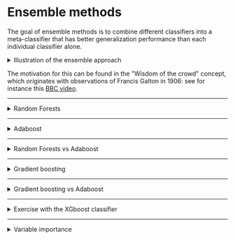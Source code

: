 # Ensemble methods

The goal of ensemble methods is to combine different classifiers into a meta-classifier that has better generalization performance than each individual classifier alone. 

<details markdown="block">
  <summary> Illustration of  the ensemble approach</summary>

  <img src="https://github.com/isa-ulisboa/greends-pml/blob/main/figures/ensemble_approach_fig_72.png" width="600" >

 </details>

The motivation for this can be found in the "Wisdom of the crowd" concept, which originates with observations of Francis Galton in 1906: see for instance this [BBC video](https://youtu.be/iOucwX7Z1HU?si=Dk1Tc4J-bv9Ow1rG).

---

<details markdown="block">
<summary> Random Forests </summary>

## Random forests

We have discussed and used  decision and regression trees: recall that the goal is to create a tree that minimizes the impurity (measured by entropy of by the Gini indez) of the new nodes.  -- see for instance [Normalized Nerd videos](https://www.youtube.com/channel/UC7Fs-Fdpe0I8GYg3lboEuXw) on classification and regression trees. 

Random forests are ensemble learning methods that involve:
  - (bootstraping) Creating a collection of trees from bootstrap samples (sampling with replacement); [see meaning](https://en.wikipedia.org/wiki/Bootstrapping)
  - (decorrelating) Decorrelate models by randomly selecting features
  - (aggregating) Ensembling the collection of trees by majority vote.

<details markdown="block">
<summary> Illustration of the construction of a random forest</summary>

<img src="https://github.com/isa-ulisboa/greends-pml/blob/main/figures/random_forests.png" width="600" >

</details>


<details markdown="block">
  <summary> Pseudo-code with the main steps to create a random forest. </summary>

  
  ### Step 1: Initialize Parameters
  1. Set the number of trees `N_trees`.
  2. Define the maximum depth of each tree `max_depth`.
  3. Set the number of features to consider when splitting `max_features`.
  
  ### Step 2: Prepare the Data
  1. Split the dataset into training and testing sets.
  2. Preprocess the data (e.g., handle missing values, normalize if needed).
  
  ### Step 3: Build the Random Forest
  1. Initialize an empty list `forest` to store decision trees.
  
  2. For each tree `i` in range(1, N_trees):
     - **Step 3.1:** Create a bootstrap sample:
       - Randomly sample the training data with replacement to create a subset.
     - **Step 3.2:** Train a decision tree:
       - Select a random subset of features (`max_features`).
       - Grow the tree using the bootstrap sample:
         - At each node, split on the best feature (based on criteria like Gini Impurity or Entropy for classification, or variance for regression).
         - Stop splitting if `max_depth` is reached or other stopping criteria are met.
     - **Step 3.3:** Add the trained decision tree to `forest`.
  
  ### Step 4: Make Predictions
  1. For a new data point:
     - Pass it through each tree in the forest.
     - Collect predictions from all trees (majority vote for classification, or weighted mean for regression).
  
  2. Return the final prediction.
  
  ### Step 5: Evaluate Performance
  1. Use the testing set to evaluate accuracy or other metrics (e.g., precision, recall).
  
  ---
  
  </details>
  
  <details markdown="block">
  <summary> Why do random forest reduce the variance of the estimator?</summary>
  
  
  For simplicity, let's consider regression trees and show that the goal of ensembling trees with random forests is reducing the variance. 
  
  Let  $X_i$ be  the random variable  that represents the predition for the regression tree $T_i$ from the collection, with $\rho={\rm cor}[X_i,X_j]$ being the correlation between $X_i$ and $X_j$. The prediction from the ensemble is
  
  $$\bar{X}=\frac{1}{n} \left( X_1+\dots+X_B \right)$$
  
  and its variance is given by
  
  $${\rm Var}[\bar{X}]=  \rho \\, \sigma^2 + \frac{1-\rho}{B} \sigma^2,$$
  
  where ${\rm Var}[X-i]=\sigma^2$ and $B$ is the number of bootstrap samples. *As long as $\rho$ does not grow with $B$*, which is why the trees are decorrelated, using a larger ensemble will increase $B$ and reduce ${\rm Var}[\bar{X}]$, which is the goal of ensembling estimators.
  
  ---
  
  </details>
  
  <details markdown="block">
  <summary> Script to create random forest with scikit-learn</summary>
  
  ```
  from sklearn.ensemble import RandomForestClassifier
  from sklearn.datasets import load_iris
  from sklearn.model_selection import train_test_split
  from sklearn.metrics import accuracy_score
  
  # Load the Iris dataset
  iris = load_iris()
  X = iris.data
  y = iris.target
  
  # Split the dataset into training and testing sets
  X_train, X_test, y_train, y_test = train_test_split(X, y, test_size=0.2, random_state=42)
  # Create a Random Forest classifier
  rf_classifier = RandomForestClassifier(n_estimators=100, random_state=42)
  # Train the classifier
  rf_classifier.fit(X_train, y_train)
  # Make predictions on the test set
  y_pred = rf_classifier.predict(X_test)
  # Evaluate the accuracy of the classifier
  accuracy = accuracy_score(y_test, y_pred)
  print("Accuracy:", accuracy)
  ```

  </details>

  
  <details markdown="block">
  <summary> Script that illustrates that random forests are easily parallelizable for reducing computation time. </summary>
  
  The script uses the option `jobs=-1` to run `RandomForestClassifier` over all cores. Compare processing time for that same code on your local machine when setting `jobs=1` (using a single core). Random forests  are easily parallelizable since each tree is grown independently from the remainder trees.

  ```
  from sklearn.datasets import make_classification
  from sklearn.ensemble import RandomForestClassifier
  from sklearn.model_selection import train_test_split
  from sklearn.metrics import accuracy_score
  import time
  import numpy as np
  
  start1 = time.perf_counter()  # High-resolution timer
  start2 = time.process_time()  # Measures CPU time (ignores sleep/wait)
  
  X, y = make_classification(
      n_samples=10000,       # Number of examples
      n_features=20,        # Total features
      n_informative=5,      # Meaningful features
      n_redundant=2,        # Linearly dependent features
      n_classes=2,          # Binary classification
      n_clusters_per_class=2,  # Cluster count per class
      random_state=42
  )
  
  # Split data
  X_train, X_test, y_train, y_test = train_test_split(X, y, test_size=0.3, random_state=42)
  
  # Create parallelized Random Forest with 500 trees
  clf = RandomForestClassifier(
      n_estimators=1000,  # Number of trees
      n_jobs=-1,         # Use all available cores (-1 = all cores)
      verbose=1,         # Show progress
      random_state=42
  )
  
  # Train the model
  clf.fit(X_train, y_train)
  
  # Make predictions
  y_pred = clf.predict(X_test)
  
  # Evaluate accuracy
  print(f"Accuracy: {accuracy_score(y_test, y_pred):.2%}")
  
  end1 = time.perf_counter()
  end2 = time.process_time()
  
  print(f"Elapsed: {end1 - start1:.4f} seconds")  # Format to 4 decimal places
  print(f"CPU time: {end2 - start2:.4f} seconds")  # Format to 4 decimal places
  ```
  </details>

</details>

---

<details markdown="block">
<summary> Adaboost </summary>

## Adaboost

As discussed in [(Sagi and Rokach, 2017)](docs/Sagi_2018_Ensemble_learning_A_survey_Wire.pdf), the
main idea of AdaBoost is to focus on instances that were previously misclassified when training a new inducer. The
level of focus given is determined by a **weight** that is assigned to each instance in the training set. In the first iteration,
the same weight is assigned to all of the instances. In each iteration, the weights of misclassified instances are increased,
while the weights of correctly classified instances are decreased. In addition, weights are also assigned to the individual
base learners based on their overall predictive performance.

**AdaBoost** is a *dependent* ML method since each tree is an improvement over previous trees in the sequence. This is the opposite of *random forests* where the tree are grown independently.

For clear details and nice illustrations, see https://medium.com/towards-data-science/adaboost-classifier-explained-a-visual-guide-with-code-examples-fc0f25326d7b

</details>

---

<details markdown="block">

<summary> Random Forests vs Adaboost </summary>

| **Feature**               | **Random Forest**                                                                 | **AdaBoost**                                                                 |
|---------------------------|-----------------------------------------------------------------------------------|------------------------------------------------------------------------------|
| **Base Model Type**       | Full decision trees (variable depth)                                              | Decision stumps (1-node trees) or weak learners                              |
| **Training Approach**     | Parallel training via bagging (Bootstrap Aggregating)                             | Sequential training via boosting (weighted error correction)                 |
| **Data Sampling**         | Bootstrap samples with replacement for each tree                                  | Original data with instance reweighting based on errors                      |
| **Feature Selection**     | Random subset of features at each node                                            | Single feature per stump (weak learner focus)                                |
| **Model Weights**         | Equal voting weight for all trees                                                 | Weighted voting based on individual learner accuracy                         |
| **Overfitting Risk**      | Lower due to bagging and feature randomness                                       | Higher, especially with noisy data (focuses on error correction)             |
| **Complexity**            | High complexity per tree (full decision trees)                                    | Low complexity per stump (simple weak learners)                              |
| **Training Speed**        | Faster (parallelizable trees)                                                     | Slower (sequential dependency between learners)                              |
| **Noise Handling**        | Robust due to feature/tree diversity                                              | Sensitive (error correction amplifies noise impact)                          |
| **Key Strength**          | Generalization through diverse tree ensembles                                     | High accuracy through iterative error correction                             |
| **Best Use Case**         | Large datasets with mixed feature types                                           | Smaller datasets with clear patterns (low noise)                             |

</details>

---

<details markdown="block">
<summary> Gradient boosting </summary>

## Gradient boosting

Gradient Boost is also a *dependent* method, since each tree is an improvement of the earlier trees. Gradient Boost provides a framework to build an ensemble of trees based on an arbitrary loss function. In Gradient Boosting, each new tree is computed using a **simple classifier** (also called weak inducer, that just performs better than random) over the **residuals** from the previous model.

For details and very nice illustrations, look at the two following posts:

1. [Regression](https://towardsdatascience.com/all-you-need-to-know-about-gradient-boosting-algorithm-part-1-regression-2520a34a502)

2. [Classification](https://towardsdatascience.com/all-you-need-to-know-about-gradient-boosting-algorithm-part-2-classification-d3ed8f56541e)

</details>

---

<details markdown="block">

<summary> Gradient boosting vs Adaboost </summary>

| Feature | AdaBoost | Gradient Boosting |
| :-- | :-- | :-- |
| **Main Idea** | Focuses on misclassified samples by adjusting their weights after each iteration | Fits each new learner to the residual errors (negative gradients) of the previous model|
| **Loss Function** | Uses exponential loss (mainly for classification) | Can use any differentiable loss function (flexible for regression and classification) |
| **Weak Learners** | Typically uses shallow trees (decision stumps, depth=1) | Can use deeper trees (depth > 1) |
| **Weighting** | Assigns weights to both samples and learners; misclassified samples get higher weights, and stronger learners have more influence | All trees usually have equal weight; model update is additive|
| **Flexibility** | Less flexible (mainly for classification, some regression)| More flexible (supports various loss functions and tasks)|
| **Interpretability** | More intuitive; easy to understand the effect of reweighting | Less intuitive; based on gradient descent optimization |
| **Performance** | Fast and simple; can be sensitive to noisy data and outliers | Often achieves higher accuracy; better handles complex data but slower to train |
| **Adoption** | Legacy technique, less common in recent competitions. | Widely adopted, state-of-the-art in many ML tasks |

</details>

---

<details markdown="block">

<summary> Exercise with the XGboost classifier </summary>

Consider the Montesinho burned area data set described in https://github.com/isa-ulisboa/greends-pml/blob/main/docs/T3_missing_data_categorical_scaling.md. The goal is to predict the variable `y` which has been discretized: y is 0 when the burned area is lower than 5 ha and it is 1 otherwise.

1. Adapt the  pipeline for preprocessing and classification available in the notebook https://github.com/isa-ulisboa/greends-pml/blob/main/notebooks/forest_fire.ipynb and replace the `RandomForestClassifier` by `XGBClassifier` which is available under the `xgboost` package;
2. Try varying some parameters of the XGBClassifier like `n_estimators`,  `learning_rate`, `max_depth` to understand how they affect the precision of the result and the computation time;
3. Still using the same pipeline, replace `train_test_split` for training and testing by cross validation with `StratifiedKFold` where stratification uses the response variable `y`

</details>

---

<details markdown="block">
<summary> Variable importance</summary>

## Variable importance

Since interpretability is a concept difficult to define precisely, people eager to gain
insights about the driving forces at work behind random forests predictions often focus
on variable importance, a measure of the influence of each input variable to predict
the output [Scornet, 2021](https://arxiv.org/pdf/2001.04295). In Breiman (2001) original random forests, there exist two importance
measures:

1. **Mean Decrease Impurity**, MDI, or Gini importance, see Breiman (2002),
which sums up the gain associated to all splits performed along a given variable; and

2. **Mean Decrease Accuracy**, MDA, or **permutation importance**, see Breiman (2001), 
which shuffles entries of a specific variable in the test data set and computes the
difference between the error on the permuted test set and the original test set.

Because
of its very definition, MDI is an importance measure that can be computed for trees
only, since it strongly relies on the tree structure, whereas MDA is an instantiation of
the permutation importance that can be used for any predictive model. Both measures
are used in practice even if they possess several major drawbacks.

**MDI** is known to favor variables with many categories. Even when variables have the same number of categories,
MDI exhibits empirical bias towards variables that possess a category having a high frequency. MDI is also biased in presence of correlated features.

**MDA** seems to exhibit less bias than MDI but tends to overestimate correlated features. 


<details markdown="block">
<summary> Script to compute MDI for different classifiers for the Iris data set</summary>

```
import numpy as np
import matplotlib.pyplot as plt
from sklearn.datasets import load_iris
from sklearn.tree import DecisionTreeClassifier
from sklearn.ensemble import RandomForestClassifier
from sklearn.ensemble import AdaBoostClassifier
from sklearn.ensemble import GradientBoostingClassifier

# Load the Iris dataset
iris = load_iris()
X = iris.data
y = iris.target
feature_names = iris.feature_names

# Create Random Forest classifier
rf_clf = RandomForestClassifier(random_state=42)
rf_clf.fit(X, y)

# Create AdaBoost classifier with decision tree base estimator
ada_clf = AdaBoostClassifier(estimator=DecisionTreeClassifier(max_depth=3), random_state=42)
ada_clf.fit(X, y)

# Create Gradient Boosting classifier
gb_clf = GradientBoostingClassifier(random_state=42)
gb_clf.fit(X, y)

# Calculate feature importance for each classifier
rf_importance = rf_clf.feature_importances_
ada_importance = ada_clf.feature_importances_
gb_importance = gb_clf.feature_importances_

# Set up the figure
fig, ax = plt.subplots(figsize=(8, 6))

# Plot the feature importance
x = np.arange(len(feature_names))
width = 0.2

rects1 = ax.bar(x - width, rf_importance, width, label='Random Forest')
rects2 = ax.bar(x, ada_importance, width, label='AdaBoost')
rects3 = ax.bar(x + width, gb_importance, width, label='Gradient Boosting')

# Add labels, title, and legend
ax.set_xlabel('Features')
ax.set_ylabel('Importance')
ax.set_title('Feature Importance Comparison')
ax.set_xticks(x)
ax.set_xticklabels(feature_names)
ax.legend()

# Show the plot
plt.tight_layout()
plt.show()
```
---

</details>
